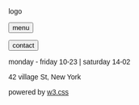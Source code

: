 <!DOCTYPE html>
<html>
<title>W3.CSS Template</title>
<meta charset="UTF-8">
<meta name="viewport" content="width=device-width, initial-scale=1">
<link rel="stylesheet" href="style.css">
<link rel="stylesheet" href="style2.css">
<style>
body,h1,h5 {font-family: "Raleway", sans-serif}
body, html {height: 100%}
.bgimg {
    background-image: url('onepage_restaurant.jpg');
    min-height: 100%;
    background-position: center;
    background-size: cover;
}
</style>
<body>

<div class="bgimg w3-display-container w3-text-white">
  <div class="w3-display-middle w3-jumbo">
    <p>logo</p>
  </div>
  <div class="w3-display-topleft w3-container w3-xlarge">
    <p><button onclick="document.getElementById('menu').style.display='block'" class="w3-button w3-black">menu</button></p>
    <p><button onclick="document.getElementById('contact').style.display='block'" class="w3-button w3-black">contact</button></p>
  </div>
  <div class="w3-display-bottomleft w3-container">
    <p class="w3-xlarge">monday - friday 10-23 | saturday 14-02</p>
    <p class="w3-large">42 village St, New York</p>
    <p>powered by <a href="https://www.w3schools.com/w3css/default.asp" target="_blank">w3.css</a></p>
  </div>
</div>

<!-- Menu Modal -->
<div id="menu" class="w3-modal">
  <div class="w3-modal-content w3-animate-zoom">
    <div class="w3-container w3-black w3-display-container">
      <span onclick="document.getElementById('menu').style.display='none'" class="w3-button w3-display-topright w3-large">x</span>
      <h1>Starters</h1>
    </div>
    <div class="w3-container">
      <h5>Tomato Soup <b>$2.50</b></h5>
      <h5>Chicken Salad <b>$3.50</b></h5>
      <h5>Bread and Butter <b>$1.00</b></h5>
    </div>
    <div class="w3-container w3-black">
      <h1>Main Courses</h1>
    </div>
    <div class="w3-container">
      <h5><input type="text" name="age"> <b>$8.50</b></h5>
      <h5>Italian Pizza <b>$5.50</b></h5>
      <h5>Veggie Pasta <b>$4.00</b></h5>
      <h5>Chicken and Potatoes <b>$6.50</b></h5>
      <h5>Deluxe Burger <b>$5.00</b></h5>
    </div>
    <div class="w3-container w3-black">
      <h1>Desserts</h1>
    </div>
    <div class="w3-container">
      <h5>Fruit Salad <b>$2.50</b></h5>
      <h5>Ice cream <b>$2.00</b></h5>
      <h5>Chocolate Cake <b>$4.00</b></h5>
      <h5>Cheese <b>$5.50</b></h5>
    </div>
  </div>
</div>

<!-- Contact Modal -->
<div id="contact" class="w3-modal">
  <div class="w3-modal-content w3-animate-zoom">
    <div class="w3-container w3-black">
      <span onclick="document.getElementById('contact').style.display='none'" class="w3-button w3-display-topright w3-large">x</span>
      <h1>Contact</h1>
    </div>
    <div class="w3-container">
      <p>Reserve a table, ask for today's special or just send us a message:</p>
      <form action="/action_page.php" target="_blank">
        <p><input class="w3-input w3-padding-16 w3-border" type="text" placeholder="Name" required name="Name"></p>
        <p><input class="w3-input w3-padding-16 w3-border" type="number" placeholder="How many people" required name="People"></p>
        <p><input class="w3-input w3-padding-16 w3-border" type="datetime-local" placeholder="Date and time" required name="date" value="2017-11-16T20:00"></p>
        <p><input class="w3-input w3-padding-16 w3-border" type="text" placeholder="Message \ Special requirements" required name="Message"></p>
        <p><button class="w3-button" type="submit">SEND MESSAGE</button></p>
      </form>
    </div>
  </div>
</div>

</body>
</html>

